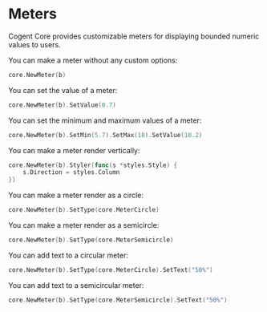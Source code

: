 # Meters

Cogent Core provides customizable meters for displaying bounded numeric values to users.

You can make a meter without any custom options:

```Go
core.NewMeter(b)
```

You can set the value of a meter:

```Go
core.NewMeter(b).SetValue(0.7)
```

You can set the minimum and maximum values of a meter:

```Go
core.NewMeter(b).SetMin(5.7).SetMax(18).SetValue(10.2)
```

You can make a meter render vertically:

```Go
core.NewMeter(b).Styler(func(s *styles.Style) {
    s.Direction = styles.Column
})
```

You can make a meter render as a circle:

```Go
core.NewMeter(b).SetType(core.MeterCircle)
```

You can make a meter render as a semicircle:

```Go
core.NewMeter(b).SetType(core.MeterSemicircle)
```

You can add text to a circular meter:

```Go
core.NewMeter(b).SetType(core.MeterCircle).SetText("50%")
```

You can add text to a semicircular meter:

```Go
core.NewMeter(b).SetType(core.MeterSemicircle).SetText("50%")
```
